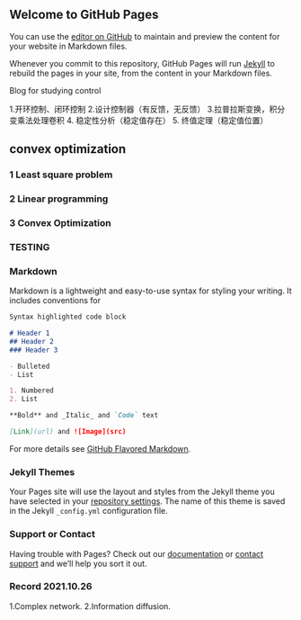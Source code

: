 ## Welcome to GitHub Pages

You can use the [editor on GitHub](https://github.com/RadishBeefSoup/radishbeefsoup.github.io/edit/main/index.md) to maintain and preview the content for your website in Markdown files.

Whenever you commit to this repository, GitHub Pages will run [Jekyll](https://jekyllrb.com/) to rebuild the pages in your site, from the content in your Markdown files.

Blog for studying control 

1.开环控制、闭环控制
2.设计控制器（有反馈，无反馈）
3.拉普拉斯变换，积分变乘法处理卷积
4. 稳定性分析（稳定值存在）
5. 终值定理（稳定值位置）

## convex optimization

### 1 Least square problem
### 2 Linear programming
### 3 Convex Optimization
### TESTING



### Markdown

Markdown is a lightweight and easy-to-use syntax for styling your writing. It includes conventions for

```markdown
Syntax highlighted code block

# Header 1
## Header 2
### Header 3

- Bulleted
- List

1. Numbered
2. List

**Bold** and _Italic_ and `Code` text

[Link](url) and ![Image](src)
```

For more details see [GitHub Flavored Markdown](https://guides.github.com/features/mastering-markdown/).

### Jekyll Themes

Your Pages site will use the layout and styles from the Jekyll theme you have selected in your [repository settings](https://github.com/RadishBeefSoup/radishbeefsoup.github.io/settings/pages). The name of this theme is saved in the Jekyll `_config.yml` configuration file.

### Support or Contact

Having trouble with Pages? Check out our [documentation](https://docs.github.com/categories/github-pages-basics/) or [contact support](https://support.github.com/contact) and we’ll help you sort it out.

### Record 2021.10.26
1.Complex network.
2.Information diffusion.
